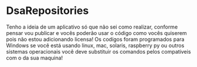 # DsaRepositories
Tenho a ideia de um aplicativo só que não sei como realizar, conforme pensar vou publicar e vocês poderão usar o código como vocês quiserem pois
não estou adicionando licensa! Os codígos foram programados para Windows se você está usando linux, mac, solaris, raspberry py ou outros sistemas
operacionais você deve substituir os comandos pelos compativeis com o da sua maquina!
